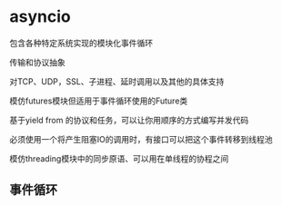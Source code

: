 # asyncio

包含各种特定系统实现的模块化事件循环

传输和协议抽象

对TCP、UDP，SSL、子进程、延时调用以及其他的具体支持

模仿futures模块但适用于事件循环使用的Future类

基于yield from 的协议和任务，可以让你用顺序的方式编写并发代码

必须使用一个将产生阻塞IO的调用时，有接口可以把这个事件转移到线程池

模仿threading模块中的同步原语、可以用在单线程的协程之间

## 事件循环

